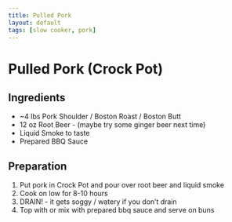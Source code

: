 ```yaml
---
title: Pulled Pork
layout: default
tags: [slow cooker, pork]
---
```

# Pulled Pork (Crock Pot)

## Ingredients

* ~4 lbs Pork Shoulder / Boston Roast / Boston Butt
* 12 oz Root Beer - (maybe try some ginger beer next time)
* Liquid Smoke to taste
* Prepared BBQ Sauce

## Preparation

1. Put pork in Crock Pot and pour over root beer and liquid smoke
2. Cook on low for 8-10 hours
3. DRAIN! - it gets soggy / watery if you don’t drain
4. Top with or mix with prepared bbq sauce and serve on buns
